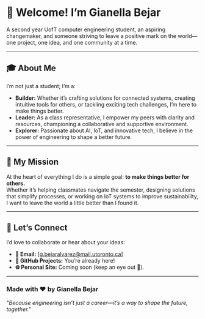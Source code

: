 # 🌟 Welcome! I’m **Gianella Bejar**  

A second year UofT computer engineering student, an aspiring changemaker, and someone striving to leave a positive mark on the world—one project, one idea, and one community at a time.

---

## 🎓 **About Me**
I’m not just a student; I’m a:
- **Builder:** Whether it’s crafting solutions for connected systems, creating intuitive tools for others, or tackling exciting tech challenges, I’m here to make things better.
- **Leader:** As a class representative, I empower my peers with clarity and resources, championing a collaborative and supportive environment.
- **Explorer:** Passionate about AI, IoT, and innovative tech, I believe in the power of engineering to shape a better future.

---

## 🎯 **My Mission**
At the heart of everything I do is a simple goal: **to make things better for others.**  
Whether it’s helping classmates navigate the semester, designing solutions that simplify processes, or working on IoT systems to improve sustainability, I want to leave the world a little better than I found it.

---

## 🤝 **Let’s Connect**
I’d love to collaborate or hear about your ideas:  
- **📧 Email:** [g.bejaralvarez@mail.utoronto.ca]  
- **🐙 GitHub Projects:** You’re already here!  
- **🌐 Personal Site:** Coming soon (keep an eye out 👀).  

---

### **Made with ❤️ by Gianella Bejar**  
*"Because engineering isn’t just a career—it’s a way to shape the future, together."*
